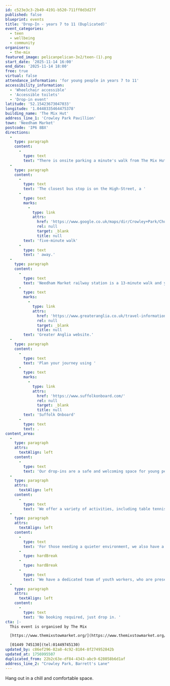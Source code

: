 ```yaml
---
id: c523e3c3-2b49-4191-b520-711ff0d3d27f
published: false
blueprint: events
title: 'Drop-In - years 7 to 11 (Duplicated)'
event_categories:
  - teen
  - wellbeing
  - community
organisers:
  - the-mix
featured_image: pelicanpelican-3x2/teen-(1).png
start_date: '2025-11-14 16:00'
end_date: '2025-11-14 18:00'
free: true
virtual: false
attendance_information: 'for young people in years 7 to 11'
accessibility_information:
  - 'Wheelchair accessible'
  - 'Accessible toilets'
  - 'Drop-in event'
latitude: '52.15423673047033'
longitude: '1.0448335464475378'
building_name: 'The Mix Hut'
address_line_1: 'Crowley Park Pavillion'
town: 'Needham Market'
postcode: 'IP6 8BX'
directions:
  -
    type: paragraph
    content:
      -
        type: text
        text: "There is onsite parking a minute's walk from The Mix Hut."
  -
    type: paragraph
    content:
      -
        type: text
        text: 'The closest bus stop is on the High-Street, a '
      -
        type: text
        marks:
          -
            type: link
            attrs:
              href: 'https://www.google.co.uk/maps/dir/Crowley+Park/Church,+Needham+Market,+Ipswich+IP6+8DG/@52.1551882,1.0494173,19z/data=!4m14!4m13!1m5!1m1!1s0x47d9a5fa6b46010d:0x65d5520834e787e7!2m2!1d1.0448255!2d52.1541923!1m5!1m1!1s0x47d9a491ef46c6c1:0x8123c8ead0c003de!2m2!1d1.050368!2d52.155449!3e2?entry=ttu&g_ep=EgoyMDI1MDgzMC4wIKXMDSoASAFQAw%3D%3D'
              rel: null
              target: _blank
              title: null
        text: 'five-minute walk'
      -
        type: text
        text: ' away.'
  -
    type: paragraph
    content:
      -
        type: text
        text: 'Needham Market railway station is a 13-minute walk and you can find up to date train times on the '
      -
        type: text
        marks:
          -
            type: link
            attrs:
              href: 'https://www.greateranglia.co.uk/travel-information/station-information/nmt'
              rel: null
              target: _blank
              title: null
        text: 'Greater Anglia website.'
  -
    type: paragraph
    content:
      -
        type: text
        text: 'Plan your journey using '
      -
        type: text
        marks:
          -
            type: link
            attrs:
              href: 'https://www.suffolkonboard.com/'
              rel: null
              target: _blank
              title: null
        text: 'Suffolk Onboard'
      -
        type: text
        text: .
content_area:
  -
    type: paragraph
    attrs:
      textAlign: left
    content:
      -
        type: text
        text: 'Our drop-ins are a safe and welcoming space for young people to hang out, meet new friends, chat to our youth workers, and most importantly, have fun.'
  -
    type: paragraph
    attrs:
      textAlign: left
    content:
      -
        type: text
        text: 'We offer a variety of activities, including table tennis, pool, video games, board games, arts and crafts, plus additional activities planned by our team (like football or Dodgeball).'
  -
    type: paragraph
    attrs:
      textAlign: left
    content:
      -
        type: text
        text: 'For those needing a quieter environment, we also have a designated ‘quiet space’ available to use.'
      -
        type: hardBreak
      -
        type: hardBreak
      -
        type: text
        text: 'We have a dedicated team of youth workers, who are present and available to have a chat, help and support, or to signpost young people to other support, both internally and externally. Our youth workers also hold qualifications in Mental Health First Aid, Safeguarding, First Aid, C-Card, and more.'
  -
    type: paragraph
    attrs:
      textAlign: left
    content:
      -
        type: text
        text: 'No booking required, just drop in. '
cta: |-
  This event is organised by The Mix

  [https://www.themixstowmarket.org/](https://www.themixstowmarket.org/) 

  [01449 745130](tel:01449745130)
updated_by: c86ef296-82a8-4c92-8104-8f274952842b
updated_at: 1756995507
duplicated_from: 22b2c63e-df84-4343-abc9-628058b6d1af
address_line_2: "Crowley Park, Barrett's Lane"
---
```

Hang out in a chill and comfortable space.